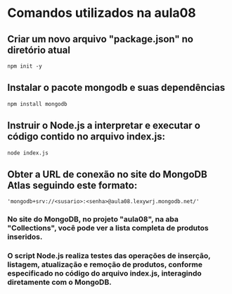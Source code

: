 # Comandos utilizados na aula08

## Criar um novo arquivo "package.json" no diretório atual

    npm init -y

## Instalar o pacote mongodb e suas dependências

    npm install mongodb

## Instruir o Node.js a interpretar e executar o código contido no arquivo index.js:

    node index.js

## Obter a URL de conexão no site do MongoDB Atlas seguindo este formato:

    'mongodb+srv://<susario>:<senha>@aula08.lexywrj.mongodb.net/'

### No site do MongoDB, no projeto "aula08", na aba "Collections", você pode ver a lista completa de produtos inseridos.

### O script Node.js realiza testes das operações de inserção, listagem, atualização e remoção de produtos, conforme especificado no código do arquivo index.js, interagindo diretamente com o MongoDB.